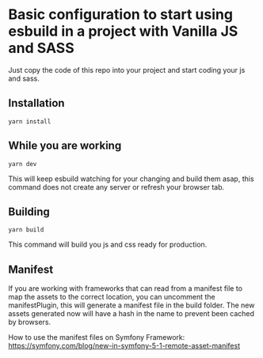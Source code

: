 # Basic configuration to start using esbuild in a project with Vanilla JS and SASS

Just copy the code of this repo into your project and start coding your js and sass.

## Installation

```shell
yarn install
```

## While you are working

```shell
yarn dev
```

This will keep esbuild watching for your changing and build them asap, this command does not create any server or refresh your browser tab.

## Building

```shell
yarn build
```

This command will build you js and css ready for production.

## Manifest

If you are working with frameworks that can read from a manifest file to map the assets to the correct location, you can uncomment
the manifestPlugin, this will generate a manifest file in the build folder. The new assets generated now will have a hash in the name
to prevent been cached by browsers.

How to use the manifest files on Symfony Framework: https://symfony.com/blog/new-in-symfony-5-1-remote-asset-manifest

